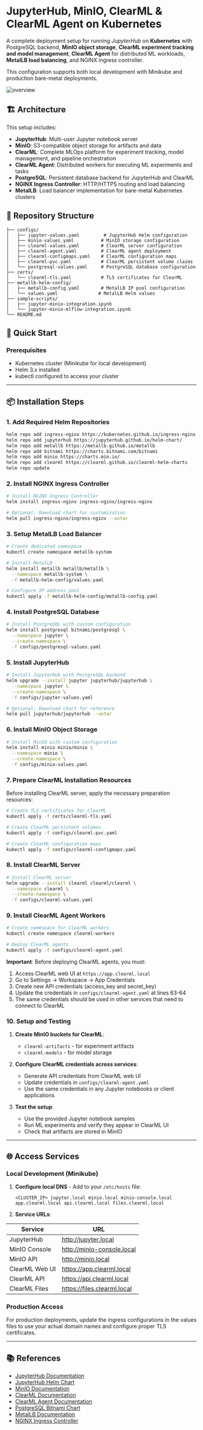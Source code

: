 
# JupyterHub, MinIO, ClearML & ClearML Agent on Kubernetes

A complete deployment setup for running _JupyterHub_ on **Kubernetes** with PostgreSQL backend, **MinIO object storage**, **ClearML experiment tracking and model management**, **ClearML Agent** for distributed ML workloads, **MetalLB load balancing**, and NGINX ingress controller.

This configuration supports both local development with Minikube and production bare-metal deployments.

![overview](img/DiagramOverview.png)

## 🏗️ Architecture

This setup includes:
- **JupyterHub**: Multi-user Jupyter notebook server
- **MinIO**: S3-compatible object storage for artifacts and data
- **ClearML**: Complete MLOps platform for experiment tracking, model management, and pipeline orchestration
- **ClearML Agent**: Distributed workers for executing ML experiments and tasks
- **PostgreSQL**: Persistent database backend for JupyterHub and ClearML
- **NGINX Ingress Controller**: HTTP/HTTPS routing and load balancing
- **MetalLB**: Load balancer implementation for bare-metal Kubernetes clusters

## 📁 Repository Structure

```
├── configs/
│   ├── jupyter-values.yaml         # JupyterHub Helm configuration
│   ├── minio-values.yaml          # MinIO storage configuration
│   ├── clearml-values.yaml        # ClearML server configuration
│   ├── clearml-agent.yaml         # ClearML agent deployment
│   ├── clearml-configmaps.yaml    # ClearML configuration maps
│   ├── clearml-pvc.yaml           # ClearML persistent volume claims
│   └── postgresql-values.yaml     # PostgreSQL database configuration
├── certs/
│   └── clearml-tls.yaml           # TLS certificates for ClearML
├── metallb-helm-config/
│   ├── metallb-config.yaml        # MetalLB IP pool configuration
│   └── values.yaml               # MetalLB Helm values
├── sample-scripts/
│   ├── jupyter-minio-integration.ipynb
│   └── jupyter-minio-mlflow-integration.ipynb
└── README.md
```

## 🚀 Quick Start

### Prerequisites

- Kubernetes cluster (Minikube for local development)
- Helm 3.x installed
- kubectl configured to access your cluster

---

## 📦 Installation Steps

### 1. Add Required Helm Repositories

```bash
helm repo add ingress-nginx https://kubernetes.github.io/ingress-nginx
helm repo add jupyterhub https://jupyterhub.github.io/helm-chart/
helm repo add metallb https://metallb.github.io/metallb
helm repo add bitnami https://charts.bitnami.com/bitnami
helm repo add minio https://charts.min.io/
helm repo add clearml https://clearml.github.io/clearml-helm-charts
helm repo update

```

### 2. Install NGINX Ingress Controller

```bash
# Install NGINX Ingress Controller
helm install ingress-nginx ingress-nginx/ingress-nginx

# Optional: Download chart for customization
helm pull ingress-nginx/ingress-nginx --untar
```

### 3. Setup MetalLB Load Balancer

```bash
# Create dedicated namespace
kubectl create namespace metallb-system

# Install MetalLB
helm install metallb metallb/metallb \
  --namespace metallb-system \
  -f metallb-helm-config/values.yaml

# Configure IP address pool
kubectl apply -f metallb-helm-config/metallb-config.yaml
```

### 4. Install PostgreSQL Database

```bash
# Install PostgreSQL with custom configuration
helm install postgresql bitnami/postgresql \
  --namespace jupyter \
  --create-namespace \
  -f configs/postgresql-values.yaml
```

### 5. Install JupyterHub

```bash
# Install JupyterHub with PostgreSQL backend
helm upgrade --install jupyter jupyterhub/jupyterhub \
  --namespace jupyter \
  --create-namespace \
  -f configs/jupyter-values.yaml

# Optional: Download chart for reference
helm pull jupyterhub/jupyterhub --untar
```

### 6. Install MinIO Object Storage

```bash
# Install MinIO with custom configuration
helm install minio minio/minio \
  --namespace minio \
  --create-namespace \
  -f configs/minio-values.yaml
```

### 7. Prepare ClearML Installation Resources

Before installing ClearML server, apply the necessary preparation resources:

```bash
# Create TLS certificates for ClearML
kubectl apply -f certs/clearml-tls.yaml

# Create ClearML persistent volumes
kubectl apply -f configs/clearml-pvc.yaml

# Create ClearML configuration maps
kubectl apply -f configs/clearml-configmaps.yaml
```

### 8. Install ClearML Server

```bash
# Install ClearML server
helm upgrade --install clearml clearml/clearml \
  --namespace clearml \
  --create-namespace \
  -f configs/clearml-values.yaml
```

### 9. Install ClearML Agent Workers

```bash
# Create namespace for ClearML workers
kubectl create namespace clearml-workers

# Deploy ClearML agents
kubectl apply -f configs/clearml-agent.yaml
```

**Important**: Before deploying ClearML agents, you must:
1. Access ClearML web UI at `https://app.clearml.local`
2. Go to Settings → Workspace → App Credentials
3. Create new API credentials (access_key and secret_key)
4. Update the credentials in `configs/clearml-agent.yaml` at lines 63-64
5. The same credentials should be used in other services that need to connect to ClearML

### 10. Setup and Testing

1. **Create MinIO buckets for ClearML**:
   - `clearml-artifacts` - for experiment artifacts
   - `clearml-models` - for model storage

2. **Configure ClearML credentials across services**:
   - Generate API credentials from ClearML web UI
   - Update credentials in `configs/clearml-agent.yaml`
   - Use the same credentials in any Jupyter notebooks or client applications

3. **Test the setup**:
   - Use the provided Jupyter notebook samples
   - Run ML experiments and verify they appear in ClearML UI
   - Check that artifacts are stored in MinIO

---

## 🌐 Access Services

### Local Development (Minikube)

1. **Configure local DNS** - Add to your `/etc/hosts` file:
   ```
   <CLUSTER_IP> jupyter.local minio.local minio-console.local app.clearml.local api.clearml.local files.clearml.local
   ```

2. **Service URLs**:
   
  |   Service       | URL                        |
  |-----------------|----------------------------|
  | JupyterHub      | http://jupyter.local       |
  | MinIO Console   | http://minio-console.local |
  | MinIO API       | http://minio.local         |
  | ClearML Web UI  | https://app.clearml.local  |
  | ClearML API     | https://api.clearml.local  |
  | ClearML Files   | https://files.clearml.local|

### Production Access

For production deployments, update the ingress configurations in the values files to use your actual domain names and configure proper TLS certificates.

---

## 📚 References

- [JupyterHub Documentation](https://jupyterhub.readthedocs.io/)
- [JupyterHub Helm Chart](https://jupyterhub.github.io/helm-chart/)
- [MinIO Documentation](https://min.io/docs/)
- [ClearML Documentation](https://clear.ml/docs/)
- [ClearML Agent Documentation](https://clear.ml/docs/latest/docs/clearml_agent/)
- [PostgreSQL Bitnami Chart](https://github.com/bitnami/charts/tree/main/bitnami/postgresql)
- [MetalLB Documentation](https://metallb.universe.tf/)
- [NGINX Ingress Controller](https://kubernetes.github.io/ingress-nginx/)
